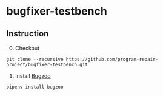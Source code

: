# bugfixer-testbench

## Instruction
0. Checkout
```
git clone --recursive https://github.com/program-repair-project/bugfixer-testbench.git
```

1. Install [Bugzoo](https://github.com/squaresLab/BugZoo)
```
pipenv install bugzoo
```
